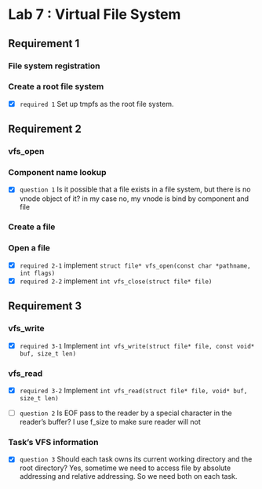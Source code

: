 # Lab 7 : Virtual File System

## Requirement 1

### File system registration
### Create a root file system
- [x] `required 1` Set up tmpfs as the root file system.

## Requirement 2

### vfs_open
### Component name lookup
- [x] `question 1` Is it possible that a file exists in a file system, but there is no vnode object of it?
in my case no, my vnode is bind by component and file

### Create a file
### Open a file
- [x] `required 2-1` implement `struct file* vfs_open(const char *pathname, int flags)`
- [x] `required 2-2` implement `int vfs_close(struct file* file)`

## Requirement 3

### vfs_write
- [x] `required 3-1` Implement `int vfs_write(struct file* file, const void* buf, size_t len)`
### vfs_read
- [x] `required 3-2` Implement `int vfs_read(struct file* file, void* buf, size_t len)`

- [ ] `question 2` Is EOF pass to the reader by a special character in the reader’s buffer?
I use f_size to make sure reader will not  

### Task’s VFS information

- [x] `question 3` Should each task owns its current working directory and the root directory?
Yes, sometime we need to access file by absolute addressing and relative addressing.
So we need both on each task.

